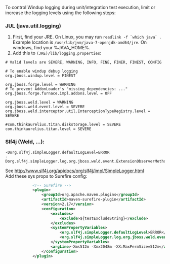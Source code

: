 To control Windup logging during unit/integration test execution, limit or increase the logging levels using the following steps:

### JUL (java.util.logging)
1. First, find your JRE. On Linux, you may run ``readlink -f `which java` ``.
   Example location is `/usr/lib/jvm/java-7-openjdk-amd64/jre`. On windows, find your %JAVA_HOME%.
2. Add this to `(JRE)/lib/logging.properties`:

```
# Valid levels are SEVERE, WARNING, INFO, FINE, FINER, FINEST, CONFIG

# To enable windup debug logging
org.jboss.windup.level = FINEST

org.jboss.forge.level = WARNING
# To prevent AddonLoader's "missing dependencies: ..."
org.jboss.forge.furnace.impl.addons.level = OFF

org.jboss.weld.level = WARNING
org.jboss.weld.event.level = SEVERE
org.jboss.weld.interceptor.util.InterceptionTypeRegistry.level = SEVERE

#com.thinkaurelius.titan.diskstorage.level = SEVERE
com.thinkaurelius.titan.level = SEVERE
```
### Slf4j (Weld, ...):
```
-Dorg.slf4j.simpleLogger.defaultLogLevel=ERROR
-Dorg.slf4j.simpleLogger.log.org.jboss.weld.event.ExtensionObserverMethodImpl=ERROR
```
See http://www.slf4j.org/apidocs/org/slf4j/impl/SimpleLogger.html    
Add these sys props to Surefire config:

```xml
            <!-- Surefire -->
            <plugin>
                <groupId>org.apache.maven.plugins</groupId>
                <artifactId>maven-surefire-plugin</artifactId>
                <version>2.17</version>
                <configuration>
                    <excludes>
                        <exclude>${testExcludeString}</exclude>
                    </excludes>
                    <systemPropertyVariables>
                        <org.slf4j.simpleLogger.defaultLogLevel>ERROR</org.slf4j.simpleLogger.defaultLogLevel>
                        <org.slf4j.simpleLogger.log.org.jboss.weld.event.ExtensionObserverMethodImpl>ERROR</org.slf4j.simpleLogger.log.org.jboss.weld.event.ExtensionObserverMethodImpl>
                    </systemPropertyVariables>
                    <argLine>-Xms512m -Xmx2048m -XX:MaxPermSize=512m</argLine>
                </configuration>
            </plugin>
```
